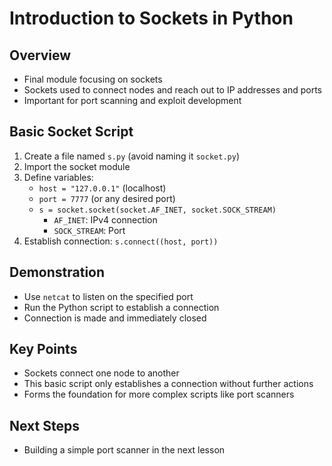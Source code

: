 # Introduction to Sockets in Python

## Overview

- Final module focusing on sockets
- Sockets used to connect nodes and reach out to IP addresses and ports
- Important for port scanning and exploit development

## Basic Socket Script

1. Create a file named `s.py` (avoid naming it `socket.py`)
2. Import the socket module
3. Define variables:
   - `host = "127.0.0.1"` (localhost)
   - `port = 7777` (or any desired port)
   - `s = socket.socket(socket.AF_INET, socket.SOCK_STREAM)`
     - `AF_INET`: IPv4 connection
     - `SOCK_STREAM`: Port
4. Establish connection: `s.connect((host, port))`

## Demonstration

- Use `netcat` to listen on the specified port
- Run the Python script to establish a connection
- Connection is made and immediately closed

## Key Points

- Sockets connect one node to another
- This basic script only establishes a connection without further actions
- Forms the foundation for more complex scripts like port scanners

## Next Steps

- Building a simple port scanner in the next lesson

